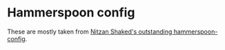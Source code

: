 # Hammerspoon config

These are mostly taken from [Nitzan Shaked's outstanding hammerspoon-config](https://github.com/nitzan-shaked/hammerspoon-config).
